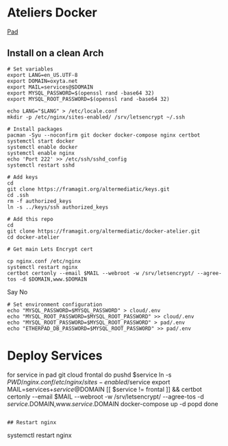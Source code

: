# Ateliers Docker

[Pad](https://mypads.framapad.org/mypads/?/mypads/group/altermediatic-toulouse-deatm79d/pad/view/docker-atelier-acqwh7km)

## Install on a clean Arch

```
# Set variables
export LANG=en_US.UTF-8
export DOMAIN=oxyta.net
export MAIL=services@$DOMAIN
export MYSQL_PASSWORD=$(openssl rand -base64 32)
export MYSQL_ROOT_PASSWORD=$(openssl rand -base64 32)

echo LANG="$LANG" > /etc/locale.conf
mkdir -p /etc/nginx/sites-enabled/ /srv/letsencrypt ~/.ssh

# Install packages
pacman -Syu --noconfirm git docker docker-compose nginx certbot
systemctl start docker
systemctl enable docker
systemctl enable nginx
echo 'Port 222' >> /etc/ssh/sshd_config
systemctl restart sshd

# Add keys
cd
git clone https://framagit.org/altermediatic/keys.git
cd .ssh
rm -f authorized_keys
ln -s ../keys/ssh authorized_keys

# Add this repo
cd
git clone https://framagit.org/altermediatic/docker-atelier.git
cd docker-atelier

# Get main Lets Encrypt cert

cp nginx.conf /etc/nginx
systemctl restart nginx
certbot certonly --email $MAIL --webroot -w /srv/letsencrypt/ --agree-tos -d $DOMAIN,www.$DOMAIN
```

Say No

```
# Set environment configuration
echo "MYSQL_PASSWORD=$MYSQL_PASSWORD" > cloud/.env
echo "MYSQL_ROOT_PASSWORD=$MYSQL_ROOT_PASSWORD" >> cloud/.env
echo "MYSQL_ROOT_PASSWORD=$MYSQL_ROOT_PASSWORD" > pad/.env
echo "ETHERPAD_DB_PASSWORD=$MYSQL_ROOT_PASSWORD" >> pad/.env
```
# Deploy Services

for service in pad git cloud frontal
do
    pushd $service
    ln -s $PWD/nginx.conf /etc/nginx/sites-enabled/$service
    export MAIL=services+$service@$DOMAIN
    [[ $service != frontal ]] && certbot certonly --email $MAIL --webroot -w /srv/letsencrypt/ --agree-tos -d $service.$DOMAIN,www.$service.$DOMAIN
    docker-compose up -d
    popd
done
```

## Restart nginx

```
systemctl restart nginx
```

